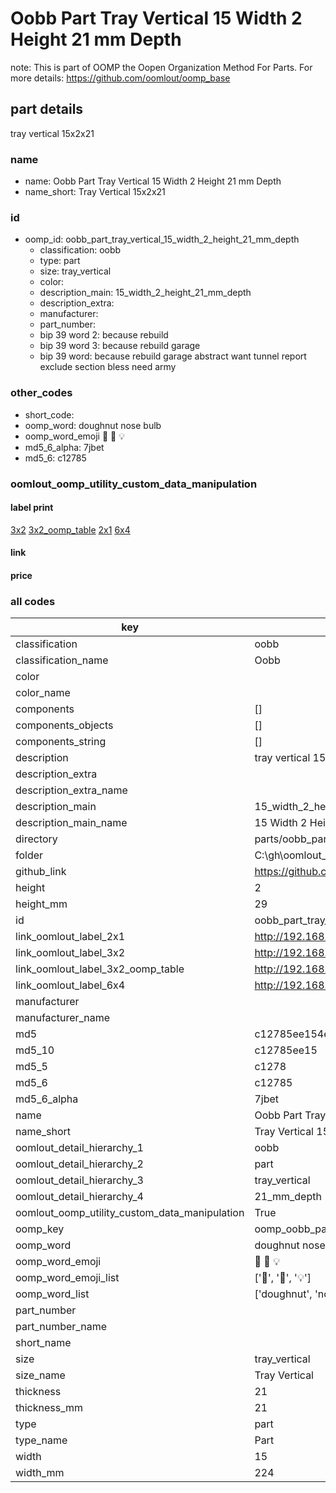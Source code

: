# Oobb Part Tray Vertical 15 Width 2 Height 21 mm Depth  

note: This is part of OOMP the Oopen Organization Method For Parts. For more details: https://github.com/oomlout/oomp_base

##  part details
  



tray vertical 15x2x21



### name
* name: Oobb Part Tray Vertical 15 Width 2 Height 21 mm Depth
* name_short: Tray Vertical 15x2x21 
### id
* oomp_id: oobb_part_tray_vertical_15_width_2_height_21_mm_depth
  * classification: oobb
  * type: part
  * size: tray_vertical
  * color: 
  * description_main: 15_width_2_height_21_mm_depth
  * description_extra: 
  * manufacturer: 
  * part_number: 
  * bip 39 word 2: because rebuild
  * bip 39 word 3: because rebuild garage
  * bip 39 word: because rebuild garage abstract want tunnel report exclude section bless need army

### other_codes
* short_code: 
* oomp_word: doughnut nose bulb
* oomp_word_emoji :doughnut: :nose: :bulb:
* md5_6_alpha: 7jbet
* md5_6: c12785






### oomlout_oomp_utility_custom_data_manipulation
#### label print
[3x2](http://192.168.1.245:1112/?label=oomp%207jbet)
[3x2_oomp_table](http://192.168.1.108:1112/?label=oomp%207jbet)
[2x1](http://192.168.1.242:1112/?label=oomp%207jbet)
[6x4](http://192.168.1.55:1112/?label=oomp%207jbet)    

#### link

                              

#### price







### all codes 
| key | value |  
| --- | --- |  
| classification | oobb |  
| classification_name | Oobb |  
| color |  |  
| color_name |  |  
| components | [] |  
| components_objects | [] |  
| components_string | [] |  
| description | tray vertical 15x2x21 |  
| description_extra |  |  
| description_extra_name |  |  
| description_main | 15_width_2_height_21_mm_depth |  
| description_main_name | 15 Width 2 Height 21 mm Depth |  
| directory | parts/oobb_part_tray_vertical_15_width_2_height_21_mm_depth |  
| folder | C:\gh\oomlout_oobb_version_4_generated_parts\parts\oobb_part_tray_vertical_15_width_2_height_21_mm_depth |  
| github_link | https://github.com/oomlout/oomlout_oomp_part_src/tree/main/parts/oobb_part_tray_vertical_15_width_2_height_21_mm_depth |  
| height | 2 |  
| height_mm | 29 |  
| id | oobb_part_tray_vertical_15_width_2_height_21_mm_depth |  
| link_oomlout_label_2x1 | http://192.168.1.242:1112/?label=oomp%207jbet |  
| link_oomlout_label_3x2 | http://192.168.1.245:1112/?label=oomp%207jbet |  
| link_oomlout_label_3x2_oomp_table | http://192.168.1.108:1112/?label=oomp%207jbet |  
| link_oomlout_label_6x4 | http://192.168.1.55:1112/?label=oomp%207jbet |  
| manufacturer |  |  
| manufacturer_name |  |  
| md5 | c12785ee154ef6dfaa7b700ebeecd09e |  
| md5_10 | c12785ee15 |  
| md5_5 | c1278 |  
| md5_6 | c12785 |  
| md5_6_alpha | 7jbet |  
| name | Oobb Part Tray Vertical 15 Width 2 Height 21 mm Depth |  
| name_short | Tray Vertical 15x2x21  |  
| oomlout_detail_hierarchy_1 | oobb |  
| oomlout_detail_hierarchy_2 | part |  
| oomlout_detail_hierarchy_3 | tray_vertical |  
| oomlout_detail_hierarchy_4 | 21_mm_depth |  
| oomlout_oomp_utility_custom_data_manipulation | True |  
| oomp_key | oomp_oobb_part_tray_vertical_15_width_2_height_21_mm_depth |  
| oomp_word | doughnut nose bulb |  
| oomp_word_emoji | :doughnut: :nose: :bulb: |  
| oomp_word_emoji_list | [':doughnut:', ':nose:', ':bulb:'] |  
| oomp_word_list | ['doughnut', 'nose', 'bulb'] |  
| part_number |  |  
| part_number_name |  |  
| short_name |  |  
| size | tray_vertical |  
| size_name | Tray Vertical |  
| thickness | 21 |  
| thickness_mm | 21 |  
| type | part |  
| type_name | Part |  
| width | 15 |  
| width_mm | 224 |  
